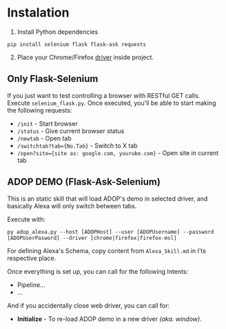 # Instalation

1. Install Python dependencies
```
pip install selenium flask flask-ask requests
```
2. Place your Chrome/Firefox [driver](http://selenium-python.readthedocs.io/installation.html#drivers) inside project.


## Only Flask-Selenium
If you just want to test controlling a browser with RESTful GET calls. Execute `selenium_flask.py`. Once executed, you'll be able to start making the following requests:

  * `/init` - Start browser
  * `/status` - Give current browser status
  * `/newtab` - Open tab
  * `/switchtab?tab={No.Tab}` - Switch to X tab
  * `/open?site={site as: google.com, yourube.com}` - Open site in current tab


## ADOP DEMO (Flask-Ask-Selenium)
This is an static skill that will load ADOP's demo in selected driver, and basically Alexa will only switch between tabs.   

Execute with:
```
py adop_alexa.py --host [ADOPHost] --user [ADOPUsername] --password [ADOPUserPasword] --driver [chrome|firefox|firefox-msl]
```

For defining Alexa's Schema, copy content from `Alexa_Skill.md` in I'ts respective place.

Once everything is set up, you can call for the following Intents:
* Pipeline...
* ...

And if you accidentally close web driver, you can call for:
* **Initialize** - To re-load ADOP demo in a new driver _(aka. window)_.

